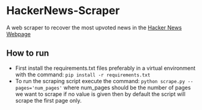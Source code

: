 # HackerNews-Scraper
A web scraper to recover the most upvoted news in the [Hacker News Webpage](https://news.ycombinator.com/)

## How to run
- First install the requirements.txt files preferably in a virtual environment with the command: `pip install -r requirements.txt`
- To run the scraping script execute the command: `python scrape.py --pages='num_pages'` where num_pages should be the number of pages we want to scrape if no value is given then by default the script will scrape the first page only.
